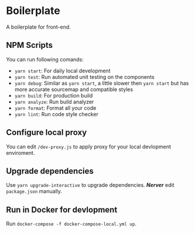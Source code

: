 # Boilerplate

A boilerplate for front-end.

## NPM Scripts

You can run following comands:

- `yarn start`: For daily local development
- `yarn test`: Run automated unit testing on the components
- `yarn debug`: Similar as `yarn start`, a little slower then `yarn start` but has more accurate sourcemap and compatible styles
- `yarn build`: For production build
- `yarn analyze`: Run build analyzer
- `yarn format`: Format all your code
- `yarn lint`: Run code style checker

## Configure local proxy

You can edit `/dev-proxy.js` to apply proxy for your local devlopment enviroment.

## Upgrade dependencies

Use `yarn upgrade-interactive` to upgrade dependencies. _**Nerver**_ edit `package.json` manually.

## Run in Docker for devlopment

Run `docker-compose -f docker-compose-local.yml up`.